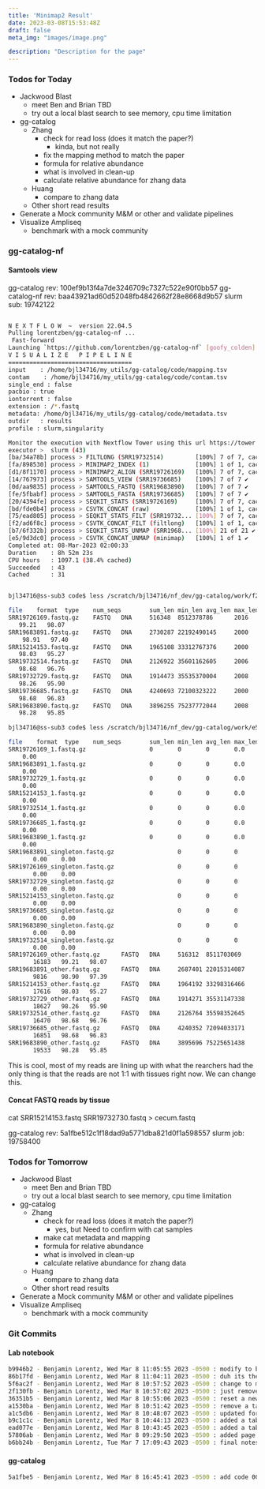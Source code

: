 ```yaml
---
title: 'Minimap2 Result'
date: 2023-03-08T15:53:48Z
draft: false
meta_img: "images/image.png"

description: "Description for the page"
---
```


### Todos for Today

- Jackwood Blast
  - meet Ben and Brian TBD
  - try out a local blast search to see memory, cpu time limitation
- gg-catalog
  - Zhang
    - check for read loss (does it match the paper?)
      - kinda, but not really
    - fix the mapping method to match the paper 
    - formula for relative abundance
    - what is involved in clean-up
    - calculate relative abundance for zhang data
  - Huang
    - compare to zhang data
  - Other short read results
- Generate a Mock community M&M or other and validate pipelines
- Visualize Ampliseq
  - benchmark with a mock community
  
### gg-catalog-nf

#### Samtools view

gg-catalog rev: 100ef9b13f4a7de3246709c7327c522e90f0bb57
gg-catalog-nf rev: baa43921ad60d52048fb4842662f28e8668d9b57
slurm sub: 19742122

```bash

N E X T F L O W  ~  version 22.04.5
Pulling lorentzben/gg-catalog-nf ...
 Fast-forward
Launching `https://github.com/lorentzben/gg-catalog-nf` [goofy_colden] DSL2 - revision: baa43921ad [main]
V I S U A L I Z E   P I P E L I N E
===================================
input    : /home/bjl34716/my_utils/gg-catalog/code/mapping.tsv
contam    : /home/bjl34716/my_utils/gg-catalog/code/contam.tsv
single_end : false
pacbio : true
iontorrent : false
extension : /*.fastq
metadata: /home/bjl34716/my_utils/gg-catalog/code/metadata.tsv
outdir   : results
profile : slurm,singularity

Monitor the execution with Nextflow Tower using this url https://tower.nf/user/bjl34716/watch/JfZyomcroMRPy
executor >  slurm (43)
[ba/34a78b] process > FILTLONG (SRR19732514)         [100%] 7 of 7, cached: 7 ✔
[fa/898530] process > MINIMAP2_INDEX (1)             [100%] 1 of 1, cached: 1 ✔
[d1/8f1170] process > MINIMAP2_ALIGN (SRR19726169)   [100%] 7 of 7, cached: 7 ✔
[14/767973] process > SAMTOOLS_VIEW (SRR19736685)    [100%] 7 of 7 ✔
[0d/aa9835] process > SAMTOOLS_FASTQ (SRR19683890)   [100%] 7 of 7 ✔
[fe/5fbabf] process > SAMTOOLS_FASTA (SRR19736685)   [100%] 7 of 7 ✔
[20/4394fe] process > SEQKIT_STATS (SRR19726169)     [100%] 7 of 7, cached: 7 ✔
[bd/fde0b4] process > CSVTK_CONCAT (raw)             [100%] 1 of 1, cached: 1 ✔
[75/ead805] process > SEQKIT_STATS_FILT (SRR19732... [100%] 7 of 7, cached: 7 ✔
[f2/ad6f8c] process > CSVTK_CONCAT_FILT (filtlong)   [100%] 1 of 1, cached: 1 ✔
[b7/6f332b] process > SEQKIT_STATS_UNMAP (SRR1968... [100%] 21 of 21 ✔
[e5/9d3dc0] process > CSVTK_CONCAT_UNMAP (minimap)   [100%] 1 of 1 ✔
Completed at: 08-Mar-2023 02:00:33
Duration    : 8h 52m 23s
CPU hours   : 1097.1 (38.4% cached)
Succeeded   : 43
Cached      : 31

```


```bash

bjl34716@ss-sub3 code$ less /scratch/bjl34716/nf_dev/gg-catalog/work/f2/ad6f8cfc19b6b97753376d098933c6

file    format  type    num_seqs        sum_len min_len avg_len max_len Q1      Q2      Q3      sum_gap N50     Q20(%)  Q30(%)
SRR19726169.fastq.gz    FASTQ   DNA     516348  8512378786      2016    16485.7 44765   14341.0 15704.0 17869.0 0       16183
   99.21   98.07
SRR19683891.fastq.gz    FASTQ   DNA     2730287 22192490145     2000    8128.3  46626   4742.0  7160.0  10575.0 0       9776
    98.91   97.40
SRR15214153.fastq.gz    FASTQ   DNA     1965108 33312767376     2000    16952.1 52396   12960.0 15963.0 19852.0 0       17616
   98.03   95.27
SRR19732514.fastq.gz    FASTQ   DNA     2126922 35601162605     2006    16738.3 50018   14438.0 15918.0 18250.0 0       16470
   98.68   96.76
SRR19732729.fastq.gz    FASTQ   DNA     1914473 35535370004     2008    18561.4 50558   15000.0 17367.0 21045.0 0       18627
   98.26   95.90
SRR19736685.fastq.gz    FASTQ   DNA     4240693 72100323222     2000    17002.0 53591   14331.0 16109.0 18784.0 0       16851
   98.68   96.83
SRR19683890.fastq.gz    FASTQ   DNA     3896255 75237772044     2008    19310.3 63490   15551.0 18188.0 22018.0 0       19533
   98.28   95.85
   
bjl34716@ss-sub3 code$ less /scratch/bjl34716/nf_dev/gg-catalog/work/e5/9d3dc0867b7add613591eccdaf8faa/minimap.tsv

file    format  type    num_seqs        sum_len min_len avg_len max_len Q1      Q2      Q3      sum_gap N50     Q20(%)  Q30(%)
SRR19726169_1.fastq.gz                  0       0       0       0.0     0       0.0     0.0     0.0     0       0       0.00
    0.00
SRR19683891_1.fastq.gz                  0       0       0       0.0     0       0.0     0.0     0.0     0       0       0.00
    0.00
SRR19732729_1.fastq.gz                  0       0       0       0.0     0       0.0     0.0     0.0     0       0       0.00
    0.00
SRR15214153_1.fastq.gz                  0       0       0       0.0     0       0.0     0.0     0.0     0       0       0.00
    0.00
SRR19732514_1.fastq.gz                  0       0       0       0.0     0       0.0     0.0     0.0     0       0       0.00
    0.00
SRR19736685_1.fastq.gz                  0       0       0       0.0     0       0.0     0.0     0.0     0       0       0.00
    0.00
SRR19683890_1.fastq.gz                  0       0       0       0.0     0       0.0     0.0     0.0     0       0       0.00
    0.00
SRR19683891_singleton.fastq.gz                  0       0       0       0.0     0       0.0     0.0     0.0     0       0
       0.00    0.00
SRR19726169_singleton.fastq.gz                  0       0       0       0.0     0       0.0     0.0     0.0     0       0
       0.00    0.00
SRR19732729_singleton.fastq.gz                  0       0       0       0.0     0       0.0     0.0     0.0     0       0
       0.00    0.00
SRR15214153_singleton.fastq.gz                  0       0       0       0.0     0       0.0     0.0     0.0     0       0
       0.00    0.00
SRR19736685_singleton.fastq.gz                  0       0       0       0.0     0       0.0     0.0     0.0     0       0
       0.00    0.00
SRR19683890_singleton.fastq.gz                  0       0       0       0.0     0       0.0     0.0     0.0     0       0
       0.00    0.00
SRR19732514_singleton.fastq.gz                  0       0       0       0.0     0       0.0     0.0     0.0     0       0
       0.00    0.00
SRR19726169_other.fastq.gz      FASTQ   DNA     516312  8511703069      2016    16485.6 44765   14341.0 15704.0 17869.0 0
       16183   99.21   98.07
SRR19683891_other.fastq.gz      FASTQ   DNA     2687401 22015314087     2000    8192.0  46626   4814.0  7237.0  10636.0 0
       9816    98.90   97.39
SRR15214153_other.fastq.gz      FASTQ   DNA     1964192 33298316466     2000    16952.7 52396   12961.0 15963.0 19853.0 0
       17616   98.03   95.27
SRR19732729_other.fastq.gz      FASTQ   DNA     1914271 35531147338     2008    18561.2 50558   15000.0 17367.0 21045.0 0
       18627   98.26   95.90
SRR19732514_other.fastq.gz      FASTQ   DNA     2126764 35598352645     2006    16738.3 50018   14438.0 15918.0 18250.0 0
       16470   98.68   96.76
SRR19736685_other.fastq.gz      FASTQ   DNA     4240352 72094033171     2000    17001.9 53591   14331.0 16108.0 18784.0 0
       16851   98.68   96.83
SRR19683890_other.fastq.gz      FASTQ   DNA     3895696 75225651438     2008    19309.9 63490   15551.0 18188.0 22018.0 0
       19533   98.28   95.85
```
  
This is cool, most of my reads are lining up with what the rearchers had the only thing is that the reads are not 1:1 with tissues right now. We can change this. 

#### Concat FASTQ reads by tissue 

cat SRR15214153.fastq SRR19732730.fastq > cecum.fastq

gg-catalog rev: 5a1fbe512c1f18dad9a5771dba821d0f1a598557
slurm job: 19758400

### Todos for Tomorrow

- Jackwood Blast
  - meet Ben and Brian TBD
  - try out a local blast search to see memory, cpu time limitation
- gg-catalog
  - Zhang
    - check for read loss (does it match the paper?)
      - yes, but Need to confirm with cat samples
    - make cat metadata and mapping
    - formula for relative abundance
    - what is involved in clean-up
    - calculate relative abundance for zhang data
  - Huang
    - compare to zhang data
  - Other short read results
- Generate a Mock community M&M or other and validate pipelines
- Visualize Ampliseq
  - benchmark with a mock community
  
### Git Commits

#### Lab notebook

```bash
b9946b2 - Benjamin Lorentz, Wed Mar 8 11:05:55 2023 -0500 : modify to bash
86b17fd - Benjamin Lorentz, Wed Mar 8 11:04:11 2023 -0500 : duh its the parens
5f6ac2f - Benjamin Lorentz, Wed Mar 8 10:57:52 2023 -0500 : change to md
2f130fb - Benjamin Lorentz, Wed Mar 8 10:57:02 2023 -0500 : just remove the tags
36351b5 - Benjamin Lorentz, Wed Mar 8 10:55:06 2023 -0500 : reset a new page
a1530ba - Benjamin Lorentz, Wed Mar 8 10:51:42 2023 -0500 : remove a tag?
a1c5db6 - Benjamin Lorentz, Wed Mar 8 10:48:07 2023 -0500 : updated for wednesday
b9c1c1c - Benjamin Lorentz, Wed Mar 8 10:44:13 2023 -0500 : added a table for minimapped reads
ead077e - Benjamin Lorentz, Wed Mar 8 10:43:45 2023 -0500 : added a table for minimapped reads
57806ab - Benjamin Lorentz, Wed Mar 8 09:29:50 2023 -0500 : added page for wednesday
b6bb24b - Benjamin Lorentz, Tue Mar 7 17:09:43 2023 -0500 : final notes for tuesday
```

#### gg-catalog

```bash
5a1fbe5 - Benjamin Lorentz, Wed Mar 8 16:45:41 2023 -0500 : add code 00_cat_samples.sh
```